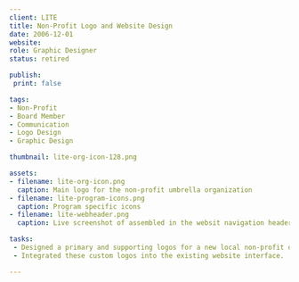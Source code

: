 ```yaml
---
client: LITE
title: Non-Profit Logo and Website Design
date: 2006-12-01
website:
role: Graphic Designer
status: retired

publish: 
 print: false

tags:
- Non-Profit
- Board Member
- Communication
- Logo Design
- Graphic Design

thumbnail: lite-org-icon-128.png

assets: 
- filename: lite-org-icon.png
  caption: Main logo for the non-profit umbrella organization
- filename: lite-program-icons.png
  caption: Program specific icons
- filename: lite-webheader.png
  caption: Live screenshot of assembled in the websit navigation header

tasks: 
 - Designed a primary and supporting logos for a new local non-profit organization and it's umbrella programs.
 - Integrated these custom logos into the existing website interface.

---
```

